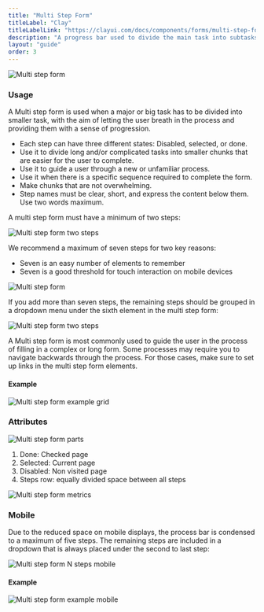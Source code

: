 ```yaml
---
title: "Multi Step Form"
titleLabel: "Clay"
titleLabelLink: "https://clayui.com/docs/components/forms/multi-step-form.html"
description: "A progress bar used to divide the main task into subtasks to help users complete long processes."
layout: "guide"
order: 3
---
```

![Multi step form](/lexicon/images/MultiStepForm7Steps.jpg)

### Usage

A Multi step form is used when a major or big task has to be divided into smaller task, with the aim of letting the user breath in the process and providing them with a sense of progression.

* Each step can have three different states: Disabled, selected, or done.
* Use it to divide long and/or complicated tasks into smaller chunks that are easier for the user to complete.
* Use it to guide a user through a new or unfamiliar process.
* Use it when there is a specific sequence required to complete the form.
* Make chunks that are not overwhelming.
* Step names must be clear, short, and express the content below them. Use two words maximum.

A multi step form must have a minimum of two steps:

![Multi step form two steps](/lexicon/images/MultiStepForm2Steps.jpg)

We recommend a maximum of seven steps for two key reasons:
* Seven is an easy number of elements to remember
* Seven is a good threshold for touch interaction on mobile devices

![Multi step form](/lexicon/images/MultiStepForm7Steps.jpg)

If you add more than seven steps, the remaining steps should be grouped in a dropdown menu under the sixth element in the multi step form:

![Multi step form two steps](/lexicon/images/MultiStepFormNSteps.jpg)

A Multi step form is most commonly used to guide the user in the process of filling in a complex or long form. Some processes may require you to navigate backwards through the process. For those cases, make sure to set up links in the multi step form elements.


#### Example

![Multi step form example grid](/lexicon/images/MultiStepFormExampleGrid.jpg)

### Attributes

![Multi step form parts](/lexicon/images/MultiStepFormParts.jpg)

1. Done: Checked page
2. Selected: Current page
3. Disabled: Non visited page
4. Steps row: equally divided space between all steps

![Multi step form metrics](/lexicon/images/MultiStepFormMetrics.jpg)

### Mobile

Due to the reduced space on mobile displays, the process bar is condensed to a maximum of five steps. The remaining steps are included in a dropdown that is always placed under the second to last step:

![Multi step form N steps mobile](/lexicon/images/MultiStepFormNStepsMobile.jpg)

#### Example

![Multi step form example mobile](/lexicon/images/MultiStepFormExampleMobile.jpg)
